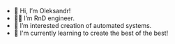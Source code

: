 - 👋 Hi, I’m Oleksandr!
- 🧙‍♂️ I’m RnD engineer.
- 👀 I’m interested creation of automated systems.
- 🌱 I'm currently learning to create the best of the best!

<!---
ahuramas/ahuramas is a ✨ special ✨ repository because its `README.md` (this file) appears on your GitHub profile.
You can click the Preview link to take a look at your changes.
--->
